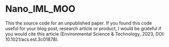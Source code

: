 # Nano_IML_MOO
This the source code for an unpublished paper. If you found this code useful for your blog post, research article or product, I would be grateful if you would cite this article (Environmental Science & Technology, 2023, DOI: 10.1021/acs.est.3c01878).
